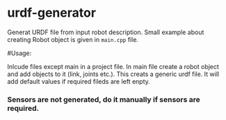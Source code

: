 # urdf-generator
Generat URDF file from input robot description. Small example about creating Robot object is given in ``main.cpp`` file.


#Usage:

Inlcude files except main in a project file. In main file create a robot object and add objects to it (link, joints etc.). This creats a generic urdf file. It will add default values if required fileds are left enpty.

### Sensors are not generated, do it manually if sensors are required.
